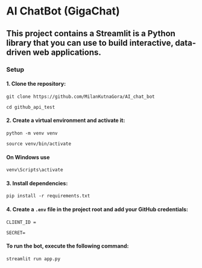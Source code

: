 # AI ChatBot (GigaChat)

## This project contains a Streamlit is a Python library that you can use to build interactive, data-driven web applications.

### Setup

#### 1. Clone the repository:

`git clone https://github.com/MilanKutnaGora/AI_chat_bot`

`cd github_api_test`

#### 2. Create a virtual environment and activate it:

`python -m venv venv`

`source venv/bin/activate` 

#### On Windows use 

`venv\Scripts\activate`

#### 3. Install dependencies:

`pip install -r requirements.txt`

#### 4. Create a `.env` file in the project root and add your GitHub credentials:

`CLIENT_ID =`

`SECRET=`


#### To run the bot, execute the following command:

`streamlit run app.py`

